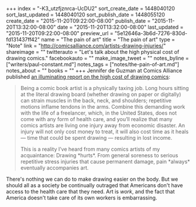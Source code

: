 +++
index = "-K3_utzfjznrca-UcDU2"
sort_create_date = 1448040120
sort_last_updated = 1448040120
sort_publish_date = 1448055120
create_date = "2015-11-20T09:22:00-08:00"
publish_date = "2015-11-20T13:32:00-08:00"
date = "2015-11-20T13:32:00-08:00"
last_updated = "2015-11-20T09:22:00-08:00"
preview_url = "5e12646a-3b6d-7276-830d-fd131437ff42"
name = "The pain of art"
title = "The pain of art"
type = "Note"
link = "http://comicsalliance.com/artists-drawing-injuries/"
shareimage = ""
twitterauto = "Let's talk about the high physical cost of drawing comics."
facebookauto = ""
make_image_tweet = ""
notes_byline = ["writers/paul-constant.md"]
notes_tags = ["notes/the-pain-of-art.md"]
notes_about = ""
books = ""
+++
Jennifer de Guzman at Comics Alliance published [an illuminating report on the high cost of drawing comics](http://comicsalliance.com/artists-drawing-injuries/):

<blockquote><p>Being a comic book artist is a physically taxing job. Long hours sitting at the literal drawing board (whether drawing on paper or digitally) can strain muscles in the back, neck, and shoulders; repetitive motions inflame tendons in the arms. Combine this demanding work with the life of a freelancer, which, in the United States, does not come with any form of health care, and you’ll realize that many comics artists are living one injury away from economic disaster. An injury will not only cost money to treat, it will also cost time as it heals — time that could be spent drawing — resulting in lost income.</p>

<p>This is a reality I’ve heard from many comics artists of my acquaintance: Drawing *hurts*. From general soreness to serious repetitive stress injuries that cause permanent damage, pain *always* eventually accompanies art.</p></blockquote>

There's nothing we can do to make drawing easier on the body. But we should all as a society be continually outraged that Americans don't have access to the health care that they need. Art is *work*, and the fact that America doesn't take care of its own workers is embarrassing.